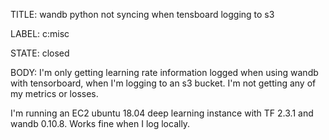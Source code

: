 TITLE:
wandb python not syncing when tensboard logging to s3

LABEL:
c:misc

STATE:
closed

BODY:
I'm only getting learning rate information logged when using wandb with tensorboard, when I'm logging to an s3 bucket. I'm not getting any of my metrics or losses.

I'm running an EC2 ubuntu 18.04 deep learning instance with TF 2.3.1 and wandb 0.10.8. Works fine when I log locally.

